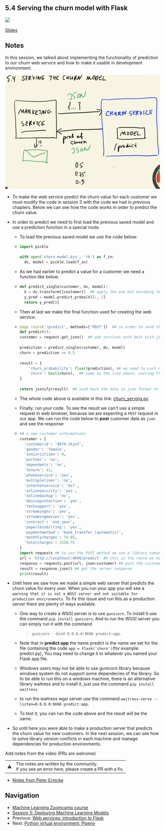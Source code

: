 ## 5.4 Serving the churn model with Flask

<a href="https://www.youtube.com/watch?v=Q7ZWPgPnRz8&list=PL3MmuxUbc_hIhxl5Ji8t4O6lPAOpHaCLR"><img src="images/thumbnail-5-04.jpg"></a>

[Slides](https://www.slideshare.net/AlexeyGrigorev/ml-zoomcamp-5-model-deployment)

## Notes

In this session, we talked about implementing the functionality of prediction to our churn web service and how to make it usable in development environment.

![04-flask-deployment](./images/04-flask-deployment.png)

- To make the web service predict the churn value for each customer we must modify the code in session 3 with the code we had in previous chapters. Below we can see how the code works in order to predict the churn value.
- In order to predict we need to first load the previous saved model and use a prediction function in a special route.

  - To load the previous saved model we use the code below:
  - ```python
    import pickle

    with open('churn-model.bin', 'rb') as f_in:
      dv, model = pickle.load(f_in)
    ```

  - As we had earlier to predict a value for a customer we need a function like below:
  - ```python
    def predict_single(customer, dv, model):
      X = dv.transform([customer])  ## apply the one-hot encoding feature to the customer data
      y_pred = model.predict_proba(X)[:, 1]
      return y_pred[0]
    ```
  - Then at last we make the final function used for creating the web service.
  - ```python
    @app.route('/predict', methods=['POST'])  ## in order to send the customer information we need to post its data.
    def predict():
    customer = request.get_json()  ## web services work best with json frame, So after the user post its data in json format we need to access the body of json.

    prediction = predict_single(customer, dv, model)
    churn = prediction >= 0.5

    result = {
        'churn_probability': float(prediction), ## we need to cast numpy float type to python native float type
        'churn': bool(churn),  ## same as the line above, casting the value using bool method
    }

    return jsonify(result)  ## send back the data in json format to the user
    ```

  - The whole code above is available in this link: [churn_serving.py](https://github.com/alexeygrigorev/mlbookcamp-code/blob/master/chapter-05-deployment/churn_serving.py)
  - Finally, run your code. To see the result we can't use a simple request in web browser, because we are expecting a `POST` request in our app. We can run the code below to **post** customer data as `json` and see the response
  - ```python
    ## a new customer informations
    customer = {
      'customerid': '8879-zkjof',
      'gender': 'female',
      'seniorcitizen': 0,
      'partner': 'no',
      'dependents': 'no',
      'tenure': 41,
      'phoneservice': 'yes',
      'multiplelines': 'no',
      'internetservice': 'dsl',
      'onlinesecurity': 'yes',
      'onlinebackup': 'no',
      'deviceprotection': 'yes',
      'techsupport': 'yes',
      'streamingtv': 'yes',
      'streamingmovies': 'yes',
      'contract': 'one_year',
      'paperlessbilling': 'yes',
      'paymentmethod': 'bank_transfer_(automatic)',
      'monthlycharges': 79.85,
      'totalcharges': 3320.75
    }
    import requests ## to use the POST method we use a library named requests
    url = 'http://localhost:9696/predict' ## this is the route we made for prediction
    response = requests.post(url, json=customer) ## post the customer information in json format
    result = response.json() ## get the server response
    print(result)
    ```

- Until here we saw how we made a simple web server that predicts the churn value for every user. When you run your app you will see a `warning that it is not a WGSI server and not suitable for production environmnets`. To fix this issue and run this as a production server there are plenty of ways available.

  - One way to create a WSGI server is to use `gunicorn`. To install it use the command `pip install gunicorn`, And to run the WGSI server you can simply run it with the command

    > `gunicorn --bind 0.0.0.0:9696 predict:app`.

  - Note that in **predict:app** the name predict is the name we set for the file containing the code `app = Flask('churn')`(for example: predict.py), You may need to change it to whatever you named your Flask app file.

  - Windows users may not be able to use gunicorn library because windows system do not support some dependecies of the library. So to be able to run this on a windows machine, there is an alternative library waitress and to install it, just use the command `pip install waitress`.
  - to run the waitress wgsi server use the command `waitress-serve --listen=0.0.0.0:9696 predict:app`.
  - To test it, you can run the code above and the result will be the same.

- So until here you were able to make a production server that predicts the churn value for new customers. In the next session, we can see how to solve library version conflicts in each machine and manage dependencies for production environments.

Add notes from the video (PRs are welcome)

<table>
   <tr>
      <td>⚠️</td>
      <td>
         The notes are written by the community. <br>
         If you see an error here, please create a PR with a fix.
      </td>
   </tr>
</table>

- [Notes from Peter Ernicke](https://knowmledge.com/2023/10/12/ml-zoomcamp-2023-deploying-machine-learning-models-part-4/)

## Navigation

- [Machine Learning Zoomcamp course](../)
- [Session 5: Deploying Machine Learning Models](./)
- Previous: [Web services: introduction to Flask](03-flask-intro.md)
- Next: [Python virtual environment: Pipenv](05-pipenv.md)
